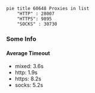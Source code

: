 
```mermaid
pie title 60648 Proxies in list
    "HTTP" : 28007
    "HTTPS": 9895
    "SOCKS" : 30730
```

### Some Info
#### Average Timeout

- mixed: 3.6s
- http: 1.9s
- https: 8.2s
- socks: 5.2s